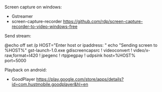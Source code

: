 
Screen capture on windows:
* Gstreamer
* screen-capture-recorder https://github.com/rdp/screen-capture-recorder-to-video-windows-free

Send stream:

  @echo off
  set /p HOST="Enter host or ipaddress: "
  echo "Sending screen to %HOST%"
  gst-launch-1.0.exe gdiscreencapsrc ! videoconvert ! video/x-raw,format=I420 ! jpegenc ! rtpjpegpay ! udpsink host=%HOST% port=5000


Playback on android:
* GoodPlayer https://play.google.com/store/apps/details?id=com.hustmobile.goodplayer&hl=en
